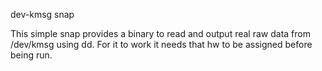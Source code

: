 dev-kmsg snap

This simple snap provides a binary to read and output real raw
data from /dev/kmsg using dd. For it to work it needs that hw
to be assigned before being run.
